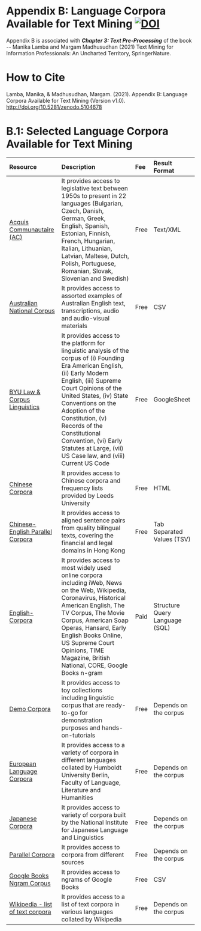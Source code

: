 # Appendix B: Language Corpora Available for Text Mining [![DOI](https://zenodo.org/badge/386049294.svg)](https://zenodo.org/badge/latestdoi/386049294)

Appendix B is associated with **_Chapter 3: Text Pre-Processing_** of the book -- Manika Lamba and Margam Madhusudhan (2021) Text Mining for Information Professionals: An Uncharted Territory, SpringerNature.

# How to Cite 

Lamba, Manika, & Madhusudhan, Margam. (2021). Appendix B: Language Corpora Available for Text Mining (Version v1.0). http://doi.org/10.5281/zenodo.5104678  



# B.1: Selected Language Corpora Available for Text Mining
|Resource|Description|Fee|Result Format|
|:--|:--|:--|:--|
|[Acquis Communautaire (AC)](https://ec.europa.eu/jrc/en/language-technologies/jrc-acquis#Download%20the%20JRC-Acquis%20corpus)|It provides access to legislative text between 1950s to present in 22 languages (Bulgarian, Czech, Danish, German, Greek, English, Spanish, Estonian, Finnish, French, Hungarian, Italian, Lithuanian, Latvian, Maltese, Dutch, Polish, Portuguese, Romanian, Slovak, Slovenian and Swedish)|Free|Text/XML|
|[Australian National Corpus](https://researchdata.edu.au/australian-national-corpus/2018)|It provides access to assorted examples of Australian English text, transcriptions, audio and audio-visual materials|Free|CSV|
|[BYU Law & Corpus Linguistics](https://lawcorpus.byu.edu/)|It provides access to the platform for linguistic analysis of the corpus of (i) Founding Era American English, (ii) Early Modern English, (iii) Supreme Court Opinions of the United States, (iv) State Conventions on the Adoption of the Constitution, (v) Records of the Constitutional Convention, (vi) Early Statutes at Large, (vii) US Case law, and (viii) Current US Code|Free|GoogleSheet|
|[Chinese Corpora](http://corpus.leeds.ac.uk/query-zh.html)|It provides access to Chinese corpora and frequency lists provided by Leeds University|Free|HTML|
|[Chinese-English Parallel Corpora](https://www.translatefx.com/resources/corpora)|It provides access to aligned sentence pairs from quality bilingual texts, covering the financial and legal domains in Hong Kong|Free|Tab Separated Values (TSV)|
|[English-Corpora](https://www.english-corpora.org/)|It provides access to most widely used online corpora including iWeb, News on the Web, Wikipedia, Coronavirus, Historical American English, The TV Corpus, The Movie Corpus, American Soap Operas, Hansard, Early English Books Online, US Supreme Court Opinions, TIME Magazine, British National, CORE, Google Books n-gram|Paid|Structure Query Language (SQL)|
|[Demo Corpora](http://dhresourcesforprojectbuilding.pbworks.com/w/page/69244469/Data%20Collections%20and%20Datasets#corpora)|It provides access to toy collections including linguistic corpus that are ready-to-go for demonstration purposes and hands-on-tutorials|Free|Depends on the corpus|
|[European Language Corpora](https://www.linguistik.hu-berlin.de/en/institut-en/professuren-en/korpuslinguistik/links-en/korpora_links)|It provides access to a variety of corpora in different languages collated by Humboldt University Berlin, Faculty of Language, Literature and Humanities|Free|Depends on the corpus|
|[Japanese Corpora](https://www.ninjal.ac.jp/english/database/type/corpora/)|It provides access to variety of corpora built by the National Institute for Japanese Language and Linguistics|Free|Depends on the corpus|
|[Parallel Corpora](http://www.statmt.org/moses/?n=Moses.LinksToCorpora)|It provides access to corpora from different sources|Free|Depends on the corpus|
|[Google Books Ngram Corpus](http://storage.googleapis.com/books/ngrams/books/datasetsv2.html)|It provides access to ngrams of Google Books|Free|CSV|
|[Wikipedia - list of text corpora](https://en.wikipedia.org/wiki/List_of_text_corpora)|It provides access to a list of text corpora in various languages collated by Wikipedia|Free|Depends on the corpus|

